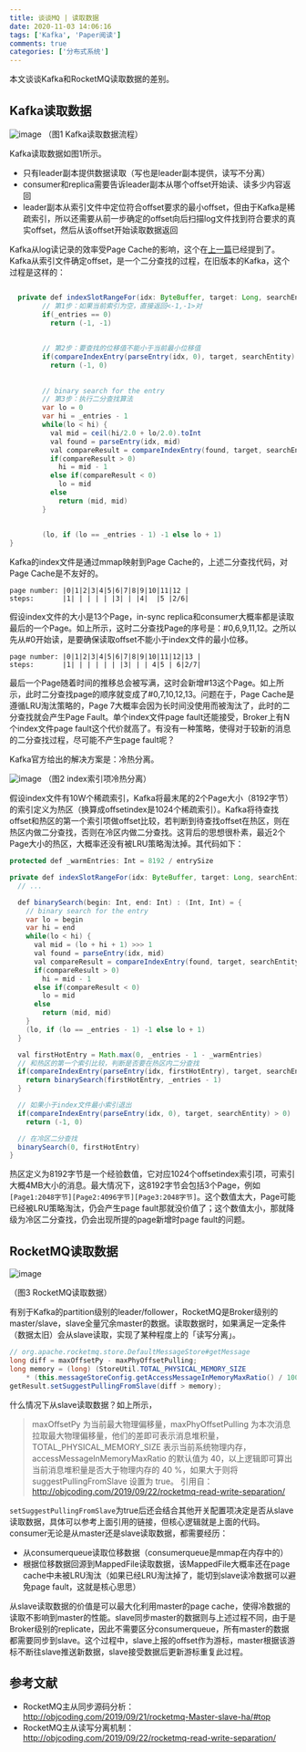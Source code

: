 ```yaml
---
title: 谈谈MQ | 读取数据
date: 2020-11-03 14:06:16
tags: ['Kafka', 'Paper阅读']
comments: true
categories: ['分布式系统']
---
```


本文谈谈Kafka和RocketMQ读取数据的差别。

<!--more-->

## Kafka读取数据

![image](https://user-images.githubusercontent.com/4915189/97523900-50904b80-19de-11eb-9cd8-397b8e2f6126.png)
（图1 Kafka读取数据流程）

Kafka读取数据如图1所示。
- 只有leader副本提供数据读取（写也是leader副本提供，读写不分离）
- consumer和replica需要告诉leader副本从哪个offset开始读、读多少内容返回
- leader副本从索引文件中定位符合offset要求的最小offset，但由于Kafka是稀疏索引，所以还需要从前一步确定的offset向后扫描log文件找到符合要求的真实offset，然后从该offset开始读取数据返回

Kafka从log读记录的效率受Page Cache的影响，这个在[上一篇](https://github.com/zhangjunjia/zhangjunjia.github.io/issues/23)已经提到了。Kafka从索引文件确定offset，是一个二分查找的过程，在旧版本的Kafka，这个过程是这样的：
```java

  private def indexSlotRangeFor(idx: ByteBuffer, target: Long, searchEntity: IndexSearchEntity): (Int, Int) = {
        // 第1步：如果当前索引为空，直接返回<-1,-1>对
        if(_entries == 0)
          return (-1, -1)
    
    
        // 第2步：要查找的位移值不能小于当前最小位移值
        if(compareIndexEntry(parseEntry(idx, 0), target, searchEntity) > 0)
          return (-1, 0)
    
    
        // binary search for the entry
        // 第3步：执行二分查找算法
        var lo = 0
        var hi = _entries - 1
        while(lo < hi) {
          val mid = ceil(hi/2.0 + lo/2.0).toInt
          val found = parseEntry(idx, mid)
          val compareResult = compareIndexEntry(found, target, searchEntity)
          if(compareResult > 0)
            hi = mid - 1
          else if(compareResult < 0)
            lo = mid
          else
            return (mid, mid)
        }
    
    
        (lo, if (lo == _entries - 1) -1 else lo + 1)
}
```

Kafka的index文件是通过mmap映射到Page Cache的，上述二分查找代码，对Page Cache是不友好的。

```
page number: |0|1|2|3|4|5|6|7|8|9|10|11|12 |
steps:       |1| | | | | |3| | |4|  |5 |2/6|
```

假设index文件的大小是13个Page，in-sync replica和consumer大概率都是读取最后的一个Page。如上所示，这时二分查找Page的序号是：#0,6,9,11,12。之所以先从#0开始读，是要确保读取offset不能小于index文件的最小位移。

```
page number: |0|1|2|3|4|5|6|7|8|9|10|11|12|13 |
steps:       |1| | | | | | |3| | | 4|5 | 6|2/7|
```

最后一个Page随着时间的推移总会被写满，这时会新增#13这个Page。如上所示，此时二分查找page的顺序就变成了#0,7,10,12,13。问题在于，Page Cache是遵循LRU淘汰策略的，Page 7大概率会因为长时间没使用而被淘汰了，此时的二分查找就会产生Page Fault。单个index文件page fault还能接受，Broker上有N个index文件page fault这个代价就高了。有没有一种策略，使得对于较新的消息的二分查找过程，尽可能不产生page fault呢？

Kafka官方给出的解决方案是：冷热分离。

![image](https://user-images.githubusercontent.com/4915189/97548775-8519fc80-1a0a-11eb-9473-aabb698f8dee.png)
（图2 index索引项冷热分离）

假设index文件有10W个稀疏索引，Kafka将最末尾的2个Page大小（8192字节）的索引定义为热区（换算成offsetindex是1024个稀疏索引）。Kafka将待查找offset和热区的第一个索引项做offset比较，若判断到待查找offset在热区，则在热区内做二分查找，否则在冷区内做二分查找。这背后的思想很朴素，最近2个Page大小的热区，大概率还没有被LRU策略淘汰掉。其代码如下：

```java
protected def _warmEntries: Int = 8192 / entrySize

private def indexSlotRangeFor(idx: ByteBuffer, target: Long, searchEntity: IndexSearchEntity): (Int, Int) = {
  // ...

  def binarySearch(begin: Int, end: Int) : (Int, Int) = {
    // binary search for the entry
    var lo = begin
    var hi = end
    while(lo < hi) {
      val mid = (lo + hi + 1) >>> 1
      val found = parseEntry(idx, mid)
      val compareResult = compareIndexEntry(found, target, searchEntity)
      if(compareResult > 0)
        hi = mid - 1
      else if(compareResult < 0)
        lo = mid
      else
        return (mid, mid)
    }
    (lo, if (lo == _entries - 1) -1 else lo + 1)
  }

  val firstHotEntry = Math.max(0, _entries - 1 - _warmEntries)
  // 和热区的第一个索引比较，判断是否要在热区内二分查找
  if(compareIndexEntry(parseEntry(idx, firstHotEntry), target, searchEntity) < 0) {
    return binarySearch(firstHotEntry, _entries - 1)
  }

  // 如果小于index文件最小索引退出
  if(compareIndexEntry(parseEntry(idx, 0), target, searchEntity) > 0)
    return (-1, 0)

  // 在冷区二分查找
  binarySearch(0, firstHotEntry)
}
```

热区定义为8192字节是一个经验数值，它对应1024个offsetindex索引项，可索引大概4MB大小的消息。最大情况下，这8192字节会包括3个Page，例如`[Page1:2048字节][Page2:4096字节][Page3:2048字节]`。这个数值太大，Page可能已经被LRU策略淘汰，仍会产生page fault那就没价值了；这个数值太小，那就降级为冷区二分查找，仍会出现所提的page新增时page fault的问题。

## RocketMQ读取数据

![image](https://user-images.githubusercontent.com/4915189/97953016-2b367f80-1dda-11eb-88c2-2b906b095ca5.png)

（图3 RocketMQ读取数据）

有别于Kafka的partition级别的leader/follower，RocketMQ是Broker级别的master/slave，slave全量冗余master的数据。读取数据时，如果满足一定条件（数据太旧）会从slave读取，实现了某种程度上的「读写分离」。

```java
// org.apache.rocketmq.store.DefaultMessageStore#getMessage
long diff = maxOffsetPy - maxPhyOffsetPulling;
long memory = (long) (StoreUtil.TOTAL_PHYSICAL_MEMORY_SIZE
    * (this.messageStoreConfig.getAccessMessageInMemoryMaxRatio() / 100.0));
getResult.setSuggestPullingFromSlave(diff > memory);
```

什么情况下从slave读取数据？如上所示，

> maxOffsetPy 为当前最大物理偏移量，maxPhyOffsetPulling 为本次消息拉取最大物理偏移量，他们的差即可表示消息堆积量，TOTAL_PHYSICAL_MEMORY_SIZE 表示当前系统物理内存，accessMessageInMemoryMaxRatio 的默认值为 40，以上逻辑即可算出当前消息堆积量是否大于物理内存的 40 %，如果大于则将 suggestPullingFromSlave 设置为 true。
> 引用自：http://objcoding.com/2019/09/22/rocketmq-read-write-separation/

`setSuggestPullingFromSlave`为true后还会结合其他开关配置项决定是否从slave读取数据，具体可以参考上面引用的链接，但核心逻辑就是上面的代码。consumer无论是从master还是slave读取数据，都需要经历：
- 从consumerqueue读取位移数据（consumerqueue是mmap在内存中的）
- 根据位移数据回源到MappedFile读取数据，该MappedFile大概率还在page cache中未被LRU淘汰（如果已经LRU淘汰掉了，能切到slave读冷数据可以避免page fault，这就是核心思思）

从slave读取数据的价值是可以最大化利用master的page cache，使得冷数据的读取不影响到master的性能。slave同步master的数据则与上述过程不同，由于是Broker级别的replicate，因此不需要区分consumerqueue，所有master的数据都需要同步到slave。这个过程中，slave上报的offset作为游标，master根据该游标不断往slave推送新数据，slave接受数据后更新游标重复此过程。

## 参考文献

- RocketMQ主从同步源码分析：http://objcoding.com/2019/09/21/rocketmq-Master-slave-ha/#top
- RocketMQ主从读写分离机制：http://objcoding.com/2019/09/22/rocketmq-read-write-separation/

